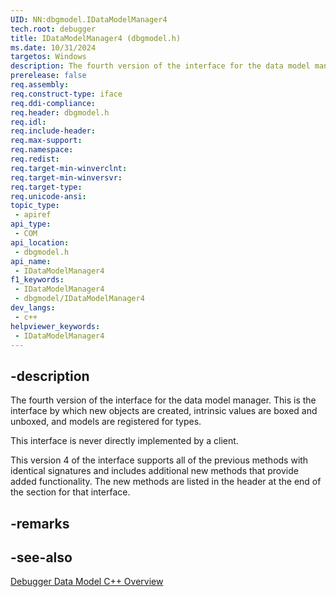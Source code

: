 ```yaml
---
UID: NN:dbgmodel.IDataModelManager4
tech.root: debugger
title: IDataModelManager4 (dbgmodel.h)
ms.date: 10/31/2024
targetos: Windows
description: The fourth version of the interface for the data model manager. This is the interface by which new objects are created, intrinsic values are boxed and unboxed, and models are registered for types. (dbgmodel.h)
prerelease: false
req.assembly: 
req.construct-type: iface
req.ddi-compliance: 
req.header: dbgmodel.h
req.idl: 
req.include-header: 
req.max-support: 
req.namespace: 
req.redist: 
req.target-min-winverclnt: 
req.target-min-winversvr: 
req.target-type: 
req.unicode-ansi: 
topic_type:
 - apiref
api_type:
 - COM
api_location:
 - dbgmodel.h
api_name:
 - IDataModelManager4
f1_keywords:
 - IDataModelManager4
 - dbgmodel/IDataModelManager4
dev_langs:
 - c++
helpviewer_keywords:
 - IDataModelManager4
---
```


## -description

The fourth version of the interface for the data model manager. This is the interface by which new objects are created, intrinsic values are boxed and unboxed, and models are registered for types.

This interface is never directly implemented by a client.

This version 4 of the interface supports all of the previous methods with identical signatures and includes additional new methods that provide added functionality. The new methods are listed in the header at the end of the section for that interface.

## -remarks

## -see-also

[Debugger Data Model C++ Overview](/windows-hardware/drivers/debugger/data-model-cpp-overview)
